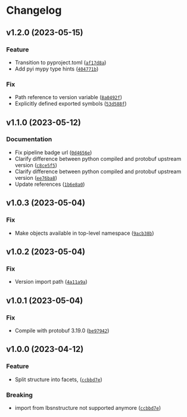 # Changelog

<!--next-version-placeholder-->

## v1.2.0 (2023-05-15)
### Feature
* Transition to pyproject.toml ([`af17d8a`](https://github.com/Sieboldianus/lbsnstructure-python/commit/af17d8adf9f4b75ae0dfc28b21b0bcacdedadab0))
* Add pyi mypy type hints ([`404771b`](https://github.com/Sieboldianus/lbsnstructure-python/commit/404771bc22eddefe882e5532c663cd30731eb0ed))

### Fix
* Path reference to version variable ([`8a0492f`](https://github.com/Sieboldianus/lbsnstructure-python/commit/8a0492f25c0c88dc4f49c9624c6cd332b33aac03))
* Explicitly defined exported symbols ([`53d588f`](https://github.com/Sieboldianus/lbsnstructure-python/commit/53d588fdf50e3db7e1fde7994ce9d941e04f3aa4))

## v1.1.0 (2023-05-12)
### Documentation
* Fix pipeline badge url ([`0d4656e`](https://github.com/Sieboldianus/lbsnstructure-python/commit/0d4656e30ea3daaddd633348a2cfb169948f18b4))
* Clarify difference between python compiled and protobuf upstream version ([`c8ce5f5`](https://github.com/Sieboldianus/lbsnstructure-python/commit/c8ce5f5b4e997f2b224790585d71b7dac32c4a97))
* Clarify difference between python compiled and protobuf upstream version ([`ee76ba8`](https://github.com/Sieboldianus/lbsnstructure-python/commit/ee76ba83ad8b2dd589bb166e103d0dd6a6197db7))
* Update references ([`1b6e8a0`](https://github.com/Sieboldianus/lbsnstructure-python/commit/1b6e8a0e3f0e61f9c547bb07177e8a747a56ebb7))

## v1.0.3 (2023-05-04)
### Fix
* Make objects available in top-level namespace ([`9acb38b`](https://github.com/Sieboldianus/lbsnstructure-python/commit/9acb38b31544958daafc67ab358acd0e1cb1d4b1))

## v1.0.2 (2023-05-04)
### Fix
* Version import path ([`4a11a9a`](https://github.com/Sieboldianus/lbsnstructure-python/commit/4a11a9a1a2bd498c8b2c9b2654752b1f6ffadb90))

## v1.0.1 (2023-05-04)
### Fix
* Compile with protobuf 3.19.0 ([`be97942`](https://github.com/Sieboldianus/lbsnstructure-python/commit/be979426ca78963bc17d5309d4d5802b7f55e7bb))

## v1.0.0 (2023-04-12)
### Feature
* Split structure into facets, ([`ccbbd7e`](https://github.com/Sieboldianus/lbsnstructure-python/commit/ccbbd7e46734ba8fab0eec20cd07d0777f9ab489))

### Breaking
* import from lbsnstructure not supported anymore  ([`ccbbd7e`](https://github.com/Sieboldianus/lbsnstructure-python/commit/ccbbd7e46734ba8fab0eec20cd07d0777f9ab489))

